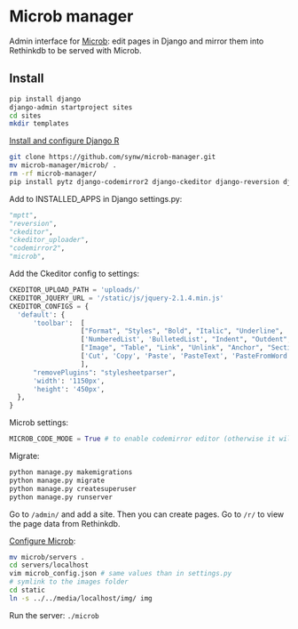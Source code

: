 Microb manager
==============

Admin interface for [Microb](https://github.com/synw/microb): edit pages in Django and mirror them into Rethinkdb to be
served with Microb. 

Install
-------

  ```bash
pip install django
django-admin startproject sites
cd sites
mkdir templates
  ```

[Install and configure Django R](https://github.com/synw/django-R#install)

  ```bash
git clone https://github.com/synw/microb-manager.git
mv microb-manager/microb/ .
rm -rf microb-manager/
pip install pytz django-codemirror2 django-ckeditor django-reversion django-mptt Pillow jsonfield
  ```

Add to INSTALLED_APPS in Django settings.py:

  ```python
"mptt",
"reversion",
"ckeditor",
"ckeditor_uploader",
"codemirror2",
"microb",
  ```
Add the Ckeditor config to settings:

  ```python
CKEDITOR_UPLOAD_PATH = 'uploads/'
CKEDITOR_JQUERY_URL = '/static/js/jquery-2.1.4.min.js'
CKEDITOR_CONFIGS = {
    'default': {
        'toolbar':  [
                    ["Format", "Styles", "Bold", "Italic", "Underline", '-', 'RemoveFormat'],
                    ['NumberedList', 'BulletedList', "Indent", "Outdent", 'JustifyLeft', 'JustifyCenter','JustifyRight', 'JustifyBlock'],
                    ["Image", "Table", "Link", "Unlink", "Anchor", "SectionLink", "Subscript", "Superscript"], ['Undo', 'Redo'],
                    ['Cut', 'Copy', 'Paste', 'PasteText', 'PasteFromWord'],["Source", "Maximize"],
                    ],
        "removePlugins": "stylesheetparser",
        'width': '1150px',
        'height': '450px',
    },
}
  ```
Microb settings:

  ```python
MICROB_CODE_MODE = True # to enable codemirror editor (otherwise it will be ckeditor)
  ```
Migrate:

  ```bash
python manage.py makemigrations
python manage.py migrate
python manage.py createsuperuser
python manage.py runserver
  ```
  
Go to `/admin/` and add a site. Then you can create pages. Go to `/r/` to view the page data from Rethinkdb.

[Configure Microb](https://github.com/synw/microb#configuration):

  ```bash
mv microb/servers .
cd servers/localhost
vim microb_config.json # same values than in settings.py
# symlink to the images folder
cd static
ln -s ../../media/localhost/img/ img
  ```

Run the server: `./microb`


